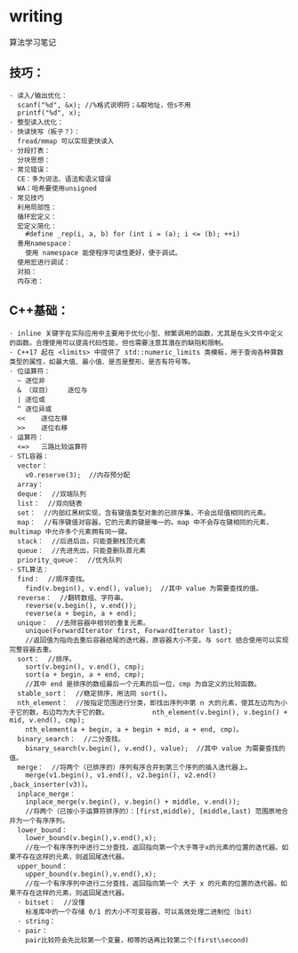 # writing
算法学习笔记
## 技巧：
    · 读入/输出优化：
      scanf("%d", &x); //%格式说明符；&取地址，但s不用
      printf("%d", x);
    · 整型读入优化：
    · 快读快写（板子？）：
      fread/mmap 可以实现更快读入
    · 分段打表：
      分块思想：
    · 常见错误：
      CE：多为词法、语法和语义错误
      WA：哈希要使用unsigned
    · 常见技巧
      利用局部性：
      循环宏定义：
      宏定义简化：
        #define _rep(i, a, b) for (int i = (a); i <= (b); ++i)
      善用namespace：
        使用 namespace 能使程序可读性更好，便于调试。
      使用宏进行调试：
      对拍：
      内存池：
## C++基础：
    · inline 关键字在实际应用中主要用于优化小型、频繁调用的函数，尤其是在头文件中定义的函数。合理使用可以提高代码性能，但也需要注意其潜在的缺陷和限制。
    · C++17 起在 <limits> 中提供了 std::numeric_limits 类模板，用于查询各种算数类型的属性，如最大值、最小值、是否是整形、是否有符号等。
    · 位运算符：
      ~	逐位非
      & （双目）	逐位与
      |	逐位或
      ^	逐位异或
      <<	逐位左移
      >>	逐位右移
    · 运算符：
      <=>	三路比较运算符
    · STL容器：
      vector：
        v0.reserve(3);  //内存预分配
      array：
      deque：  //双端队列
      list：  //双向链表
      set：  //内部红黑树实现，含有键值类型对象的已排序集，不会出现值相同的元素。
      map：  //有序键值对容器，它的元素的键是唯一的。map 中不会存在键相同的元素，multimap 中允许多个元素拥有同一键。
      stack：  //后进后出，只能查删栈顶元素
      queue：  //先进先出，只能查删队首元素
      priority_queue：  //优先队列
    · STL算法：
      find：  //顺序查找。
        find(v.begin(), v.end(), value);  //其中 value 为需要查找的值。
      reverse：  //翻转数组、字符串。
        reverse(v.begin(), v.end());
        reverse(a + begin, a + end);
      unique：  //去除容器中相邻的重复元素。
        unique(ForwardIterator first, ForwardIterator last);
        //返回值为指向去重后容器结尾的迭代器，原容器大小不变。与 sort 结合使用可以实现完整容器去重。
      sort：  //排序。
        sort(v.begin(), v.end(), cmp);
        sort(a + begin, a + end, cmp);
        //其中 end 是排序的数组最后一个元素的后一位，cmp 为自定义的比较函数。
      stable_sort：  //稳定排序，用法同 sort()。
      nth_element：  //按指定范围进行分类，即找出序列中第 n 大的元素，使其左边均为小于它的数，右边均为大于它的数。           nth_element(v.begin(), v.begin() + mid, v.end(), cmp);
        nth_element(a + begin, a + begin + mid, a + end, cmp)。
      binary_search：  //二分查找。
        binary_search(v.begin(), v.end(), value);  //其中 value 为需要查找的值。
      merge：  //将两个（已排序的）序列有序合并到第三个序列的插入迭代器上。
        merge(v1.begin(), v1.end(), v2.begin(), v2.end() ,back_inserter(v3))。
      inplace_merge：  
        inplace_merge(v.begin(), v.begin() + middle, v.end());
        //将两个（已按小于运算符排序的）：[first,middle), [middle,last) 范围原地合并为一个有序序列。
      lower_bound：
        lower_bound(v.begin(),v.end(),x);
        //在一个有序序列中进行二分查找，返回指向第一个大于等于x的元素的位置的迭代器。如果不存在这样的元素，则返回尾迭代器。
      upper_bound：
        upper_bound(v.begin(),v.end(),x);
        //在一个有序序列中进行二分查找，返回指向第一个 大于 x 的元素的位置的迭代器。如果不存在这样的元素，则返回尾迭代器。
      · bitset：  //没懂
        标准库中的一个存储 0/1 的大小不可变容器，可以高效处理二进制位（bit）
      · string：
      · pair：
        pair比较符会先比较第一个变量，相等的话再比较第二个(first\second)


































      
